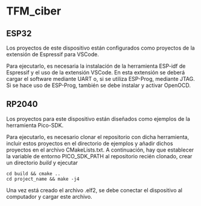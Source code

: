 # TFM_ciber

## ESP32
Los proyectos de este dispositivo están configurados como proyectos de la extensión de Espressif para VSCode.

Para ejecutarlo, es necesaria la instalación de la herramienta ESP-idf de Espressif y el uso de la extensión VSCode.
En esta extensión se deberá cargar el software mediante UART o, si se utiliza ESP-Prog, mediante JTAG.
Si se hace uso de ESP-Prog, también se debe instalar y activar OpenOCD.


## RP2040
Los proyectos para este dispositivo están diseñados como ejemplos de la herramienta Pico-SDK.

Para ejecutarlo, es necesario clonar el repositorio con dicha herramienta, incluir estos proyectos en el directorio de ejemplos y añadir dichos proyectos en el archivo CMakeLists.txt.
A continuación, hay que establecer la variable de entorno PICO_SDK_PATH al repositorio recién clonado, crear un directorio _build_ y ejecutar

    cd build && cmake ..
    cd project_name && make -j4
    
Una vez está creado el archivo .elf2, se debe conectar el dispositivo al computador y cargar este archivo.
